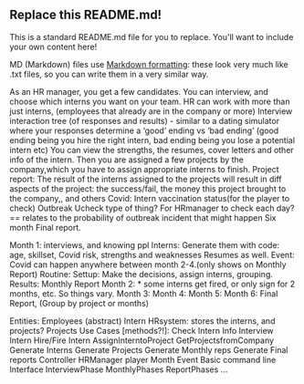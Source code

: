 ## Replace this README.md!

This is a standard README.md file for you to replace. You'll want to include your own content here!

MD (Markdown) files use [Markdown formatting](https://guides.github.com/features/mastering-markdown/): 
these look very much like .txt files, so you can write them in a very similar way.

As an HR manager, you get a few candidates.
You can interview, and choose which interns you want on your team. 
HR can work with more than just interns, (employees that already are in the company or more) 
Interview interaction tree (of responses and results) - similar to a dating simulator where your responses determine a ‘good’ ending vs ‘bad ending’ (good ending being you hire the right intern, bad ending being you lose a potential intern etc) 
You can view the strengths, the resumes, cover letters and other info of the intern.
Then you are assigned a few projects by the company,which you have to assign appropriate interns to finish.
Project report: The result of the interns assigned to the projects will result in diff aspects of the project: the success/fail, the money this project brought to the company,, and others
Covid:
Intern vaccination status(for the player to check)
Outbreak
Ucheck type of thing? For HRmanager to check each day? == relates to the probability of outbreak incident that might happen
Six month Final report.

Month 1: interviews, and knowing ppl
	Interns: Generate them with code: age, skillset, Covid risk, strengths and weaknesses
	Resumes as well.
Event: Covid can happen anywhere between month 2-4.(only shows on Monthly Report)
Routine:
	Settup: Make the decisions, assign interns, grouping.
	Results: Monthly Report
Month 2: * some interns get fired, or only sign for 2 months, etc. So things vary.
Month 3: 
Month 4:
Month 5:
Month 6: Final Report, (Group by project or months)

Entities: 
	Employees (abstract)
Intern
	HRsystem: stores the interns, and projects?
	Projects
Use Cases [methods?!]:
	Check Intern Info
Interview Intern
Hire/Fire Intern
	AssignInterntoProject
	GetProjectsfromCompany
	Generate Interns
	Generate Projects
	Generate Monthly reps
Generate Final reports
Controller
HRManager player
	Month
	Event
Basic command line Interface
	InterviewPhase
	MonthlyPhases
	ReportPhases
...

